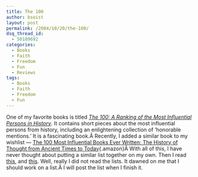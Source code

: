 ```yaml
---
title: The 100
author: bsoist
layout: post
permalink: /2004/10/20/the-100/
dsq_thread_id:
  - 50189692
categories:
  - Books
  - Faith
  - Freedom
  - Fun
  - Reviews
tags:
  - Books
  - Faith
  - Freedom
  - Fun
---
```

One of my favorite books is titled [*The 100: A Ranking of the Most Influential Persons in History*][1]. It contains short pieces about the most influential persons from history, including an enlightening collection of &#8216;honorable mentions.&#8217; It is a fascinating book.Â Recently, I added a similar book to my wishlist &#8212; [The 100 Most Influential Books Ever Written: The History of Thought from Ancient Times to Today][2]{.amazon}Â With all of this, I have never thought about putting a similar list together on my own. Then I read [this][3], and [this][4]. Well, really I did not read the lists. It dawned on me that I should work on a list.Â I will post the list when I finish it.

 [1]: asin:0806513500
 [2]: asin:0806520000
 [3]: http://rhetoricrhythm.blogspot.com/2004/10/heroes-of-my-youth.html
 [4]: http://rhetoricrhythm.blogspot.com/2004/10/100.html